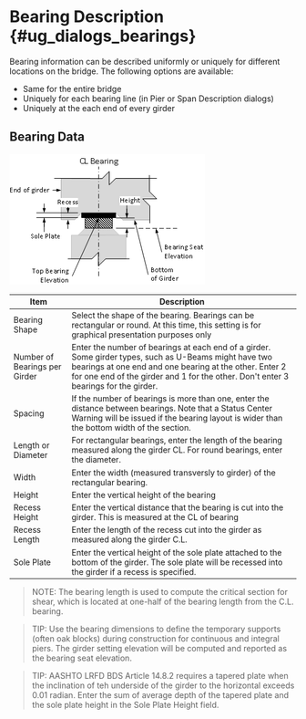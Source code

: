 Bearing Description {#ug_dialogs_bearings}
==============================================
Bearing information can be described uniformly or uniquely for different locations on the bridge. The following options are available:
* Same for the entire bridge
* Uniquely for each bearing line (in Pier or Span Description dialogs)
* Uniquely at the each end of every girder 

Bearing Data
------------
![](BearingDescription.png)


Item | Description
-----|----------
Bearing Shape | Select the shape of the bearing. Bearings can be rectangular or round. At this time, this setting is for graphical presentation purposes only
Number of Bearings per Girder | Enter the number of bearings at each end of a girder. Some girder types, such as U-Beams might have two bearings at one end and one bearing at the other. Enter 2 for one end of the girder and 1 for the other. Don't enter 3 bearings for the girder.
Spacing | If the number of bearings is more than one, enter the distance between bearings. Note that a Status Center Warning will be issued if the bearing layout is wider than the bottom width of the section.
Length or Diameter | For rectangular bearings, enter the length of the bearing measured along the girder CL. For round bearings, enter the diameter.
Width | Enter the width (measured transversly to girder) of the rectangular bearing.
Height | Enter the vertical height of the bearing
Recess Height | Enter the vertical distance that the bearing is cut into the girder. This is measured at the CL of bearing
Recess Length | Enter the length of the recess cut into the girder as measured along the girder C.L.
Sole Plate | Enter the vertical height of the sole plate attached to the bottom of the girder. The sole plate will be recessed into the girder if a recess is specified.

> NOTE: The bearing length is used to compute the critical section for shear, which is located at one-half of the bearing length from the C.L. bearing.

> TIP: Use the bearing dimensions to define the temporary supports (often oak blocks) during construction for continuous and integral piers. The girder setting elevation will be computed and reported as the bearing seat elevation.

> TIP: AASHTO LRFD BDS Article 14.8.2 requires a tapered plate when the inclination of teh underside of the girder to the horizontal exceeds 0.01 radian. Enter the sum of average depth of the tapered plate and the sole plate height in the Sole Plate Height field.